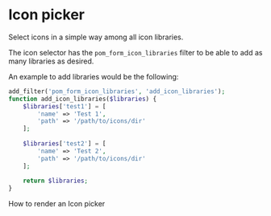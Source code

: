 # Icon picker
Select icons in a simple way among all icon libraries.

The icon selector has the ```pom_form_icon_libraries``` filter to be able to add as many libraries as desired.

An example to add libraries would be the following:

```PHP
add_filter('pom_form_icon_libraries', 'add_icon_libraries');
function add_icon_libraries($libraries) {
    $libraries['test1'] = [
        'name' => 'Test 1',
        'path' => '/path/to/icons/dir'
    ];
    
    $libraries['test2'] = [
        'name' => 'Test 2',
        'path' => '/path/to/icons/dir'
    ];
    
    return $libraries;
}
```

How to render an Icon picker 
